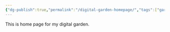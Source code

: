 ```yaml
---
{"dg-publish":true,"permalink":"/digital-garden-homepage/","tags":["gardenEntry"]}
---
```


This is home page for my digital garden.